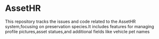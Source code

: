 # AssetHR
This repository tracks the issues and code related to the AssetHR system,focusing on preservation species.It includes features for managing profile pictures,asset statues,and additional fields like vehicle pet names
